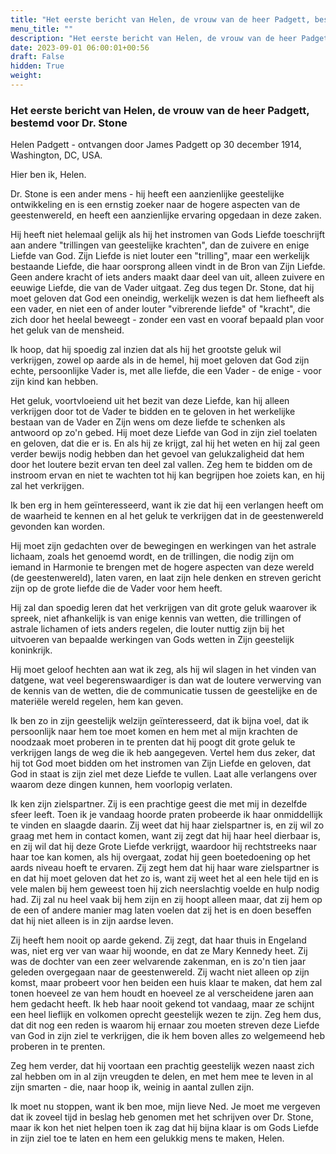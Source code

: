 ```yaml
---
title: "Het eerste bericht van Helen, de vrouw van de heer Padgett, bestemd voor Dr. Stone"
menu_title: ""
description: "Het eerste bericht van Helen, de vrouw van de heer Padgett, bestemd voor Dr. Stone"
date: 2023-09-01 06:00:01+00:56
draft: False
hidden: True
weight:
---
```

### Het eerste bericht van Helen, de vrouw van de heer Padgett, bestemd voor Dr. Stone

Helen Padgett - ontvangen door James Padgett op 30 december 1914, Washington, DC, USA.

Hier ben ik, Helen.

Dr. Stone is een ander mens - hij heeft een aanzienlijke geestelijke ontwikkeling en is een ernstig zoeker naar de hogere aspecten van de geestenwereld, en heeft een aanzienlijke ervaring opgedaan in deze zaken.

Hij heeft niet helemaal gelijk als hij het instromen van Gods Liefde toeschrijft aan andere "trillingen van geestelijke krachten", dan de zuivere en enige Liefde van God. Zijn Liefde is niet louter een "trilling", maar een werkelijk bestaande Liefde, die haar oorsprong alleen vindt in de Bron van Zijn Liefde. Geen andere kracht of iets anders maakt daar deel van uit, alleen zuivere en eeuwige Liefde, die van de Vader uitgaat. Zeg dus tegen Dr. Stone, dat hij moet geloven dat God een oneindig, werkelijk wezen is dat hem liefheeft als een vader, en niet een of ander louter "vibrerende liefde" of "kracht", die zich door het heelal beweegt - zonder een vast en vooraf bepaald plan voor het geluk van de mensheid.

Ik hoop, dat hij spoedig zal inzien dat als hij het grootste geluk wil verkrijgen, zowel op aarde als in de hemel, hij moet geloven dat God zijn echte, persoonlijke Vader is, met alle liefde, die een Vader - de enige - voor zijn kind kan hebben.

Het geluk, voortvloeiend uit het bezit van deze Liefde, kan hij alleen verkrijgen door tot de Vader te bidden en te geloven in het werkelijke bestaan van de Vader en Zijn wens om deze liefde te schenken als antwoord op zo'n gebed. Hij moet deze Liefde van God in zijn ziel toelaten en geloven, dat die er is. En als hij ze krijgt, zal hij het weten en hij zal geen verder bewijs nodig hebben dan het gevoel van gelukzaligheid dat hem door het loutere bezit ervan ten deel zal vallen. Zeg hem te bidden om de instroom ervan en niet te wachten tot hij kan begrijpen hoe zoiets kan, en hij zal het verkrijgen.

Ik ben erg in hem geïnteresseerd, want ik zie dat hij een verlangen heeft om de waarheid te kennen en al het geluk te verkrijgen dat in de geestenwereld gevonden kan worden.

Hij moet zijn gedachten over de bewegingen en werkingen van het astrale lichaam, zoals het genoemd wordt, en de trillingen, die nodig zijn om iemand in Harmonie te brengen met de hogere aspecten van deze wereld (de geestenwereld), laten varen, en laat zijn hele denken en streven gericht zijn op de grote liefde die de Vader voor hem heeft.

Hij zal dan spoedig leren dat het verkrijgen van dit grote geluk waarover ik spreek, niet afhankelijk is van enige kennis van wetten, die trillingen of astrale lichamen of iets anders regelen, die louter nuttig zijn bij het uitvoeren van bepaalde werkingen van Gods wetten in Zijn geestelijk koninkrijk.

Hij moet geloof hechten aan wat ik zeg, als hij wil slagen in het vinden van datgene, wat veel begerenswaardiger is dan wat de loutere verwerving van de kennis van de wetten, die de communicatie tussen de geestelijke en de materiële wereld regelen, hem kan geven.

Ik ben zo in zijn geestelijk welzijn geïnteresseerd, dat ik bijna voel, dat ik persoonlijk naar hem toe moet komen en hem met al mijn krachten de noodzaak moet proberen in te prenten dat hij poogt dit grote geluk te verkrijgen langs de weg die ik heb aangegeven.  Vertel hem dus zeker, dat hij tot God moet bidden om het instromen van Zijn Liefde en geloven, dat God in staat is zijn ziel met deze Liefde te vullen. Laat alle verlangens over waarom deze dingen kunnen, hem voorlopig verlaten.

Ik ken zijn zielspartner. Zij is een prachtige geest die met mij in dezelfde sfeer leeft. Toen ik je vandaag hoorde praten probeerde ik haar onmiddellijk te vinden en slaagde daarin. Zij weet dat hij haar zielspartner is, en zij wil zo graag met hem in contact komen, want zij zegt dat hij haar heel dierbaar is, en zij wil dat hij deze Grote Liefde verkrijgt, waardoor hij rechtstreeks naar haar toe kan komen, als hij overgaat, zodat hij geen boetedoening op het aards niveau hoeft te ervaren. Zij zegt hem dat hij haar ware zielspartner is en dat hij moet geloven dat het zo is, want zij weet het al een hele tijd en is vele malen bij hem geweest toen hij zich neerslachtig voelde en hulp nodig had. Zij zal nu heel vaak bij hem zijn en zij hoopt alleen maar, dat zij hem op de een of andere manier mag laten voelen dat zij het is en doen beseffen dat hij niet alleen is in zijn aardse leven.

Zij heeft hem nooit op aarde gekend. Zij zegt, dat haar thuis in Engeland was, niet erg ver van waar hij woonde, en dat ze Mary Kennedy heet. Zij was de dochter van een zeer welvarende zakenman, en is zo'n tien jaar geleden overgegaan naar de geestenwereld. Zij wacht niet alleen op zijn komst, maar probeert voor hen beiden een huis klaar te maken, dat hem zal tonen hoeveel ze van hem houdt en hoeveel ze al verscheidene jaren aan hem gedacht heeft. Ik heb haar nooit gekend tot vandaag, maar ze schijnt een heel lieflijk en volkomen oprecht geestelijk wezen te zijn. Zeg hem dus, dat dit nog een reden is waarom hij ernaar zou moeten streven deze Liefde van God in zijn ziel te verkrijgen, die ik hem boven alles zo welgemeend heb proberen in te prenten.

Zeg hem verder, dat hij voortaan een prachtig geestelijk wezen naast zich zal hebben om in al zijn vreugden te delen, en met hem mee te leven in al zijn smarten - die, naar hoop ik, weinig in aantal zullen zijn.

Ik moet nu stoppen, want ik ben moe, mijn lieve Ned. Je moet me vergeven dat ik zoveel tijd in beslag heb genomen met het schrijven over Dr. Stone, maar ik kon het niet helpen toen ik zag dat hij bijna klaar is om Gods Liefde in zijn ziel toe te laten en hem een gelukkig mens te maken, Helen.
